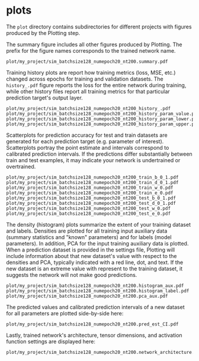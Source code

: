 # plots

The `plot` directory contains subdirectories for different projects with figures produced by the Plotting step.

The summary figure includes all other figures produced by Plotting. The prefix for the figure names corresponds to the trained network name.
```
plot/my_project/sim_batchsize128_numepoch20_nt200.summary.pdf
```

Training history plots are report how training metrics (loss, MSE, etc.) changed across epochs for training and validation datasets. The `history_.pdf` figure reports the loss for the entire network during training, while other history files report all training metrics for that particular prediction target's output layer.

```
plot/my_project/sim_batchsize128_numepoch20_nt200_history_.pdf
plot/my_project/sim_batchsize128_numepoch20_nt200_history_param_value.pdf
plot/my_project/sim_batchsize128_numepoch20_nt200_history_param_lower.pdf
plot/my_project/sim_batchsize128_numepoch20_nt200_history_param_upper.pdf
```

Scatterplots for prediction accuracy for test and train datasets are generated for each prediction target (e.g. parameter of interest). Scatterplots portray the point estimate and intervals correspond to calibrated prediction intervals. If the predictions differ substantially between train and test examples, it may indicate your network is undertrained or overtrained.

```
plot/my_project/sim_batchsize128_numepoch20_nt200_train_b_0_1.pdf
plot/my_project/sim_batchsize128_numepoch20_nt200_train_d_0_1.pdf
plot/my_project/sim_batchsize128_numepoch20_nt200_train_w_0.pdf
plot/my_project/sim_batchsize128_numepoch20_nt200_train_e_0.pdf
plot/my_project/sim_batchsize128_numepoch20_nt200_test_b_0_1.pdf
plot/my_project/sim_batchsize128_numepoch20_nt200_test_d_0_1.pdf
plot/my_project/sim_batchsize128_numepoch20_nt200_test_w_0.pdf
plot/my_project/sim_batchsize128_numepoch20_nt200_test_e_0.pdf
```

The density (histogram) plots summarize the extent of your training dataset and labels.
Densities are plotted for all training input auxiliary data (summary statistics and "known" parameters) and for labels (model parameters). In addition, PCA for the input training auxiliary data is plotted. When a prediction dataset is provided in the settings file, Plotting will include information about that new dataset's value with respect to the densities and PCA, typically indicated with a red line, dot, and text. If the new dataset is an extreme value with represent to the training dataset, it suggests the network will not make good predictions.

```
plot/my_project/sim_batchsize128_numepoch20_nt200.histogram_aux.pdf
plot/my_project/sim_batchsize128_numepoch20_nt200.histogram_label.pdf
plot/my_project/sim_batchsize128_numepoch20_nt200.pca_aux.pdf
```

The predicted values and calibrated prediction intervals of a new dataset for all parameters are plotted side-by-side here:
```
plot/my_project/sim_batchsize128_numepoch20_nt200.pred_est_CI.pdf
```

Lastly, trained network's architecture, tensor dimensions, and activation function settings are displayed here:
```
plot/my_project/sim_batchsize128_numepoch20_nt200.network_architecture.pdf
```
